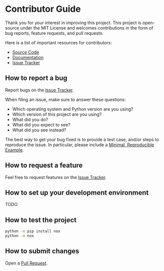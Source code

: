 # Contributor Guide

Thank you for your interest in improving this project. This project is
open-source under the MIT License and welcomes contributions in the form of bug
reports, feature requests, and pull requests.

Here is a list of important resources for contributors:

- [Source Code](https://github.com/dfm/kepler.py)
- [Documentation](https://github.com/dfm/kepler.py)
- [Issue Tracker](https://github.com/dfm/kepler.py/issues)

## How to report a bug

Report bugs on the [Issue Tracker](https://github.com/dfm/kepler.py/issues).

When filing an issue, make sure to answer these questions:

- Which operating system and Python version are you using?
- Which version of this project are you using?
- What did you do?
- What did you expect to see?
- What did you see instead?

The best way to get your bug fixed is to provide a test case, and/or steps to
reproduce the issue. In particular, please include a [Minimal, Reproducible
Example](https://stackoverflow.com/help/minimal-reproducible-example).

## How to request a feature

Feel free to request features on the [Issue
Tracker](https://github.com/dfm/kepler.py/issues).

## How to set up your development environment

TODO

## How to test the project

```bash
python -m pip install nox
python -m nox
```

## How to submit changes

Open a [Pull Request](https://github.com/dfm/kepler.py/pulls).
